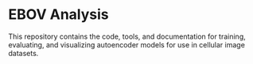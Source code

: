 # EBOV Analysis 
This repository contains the code, tools, and documentation for training, evaluating, and visualizing autoencoder models for use in cellular image datasets.

